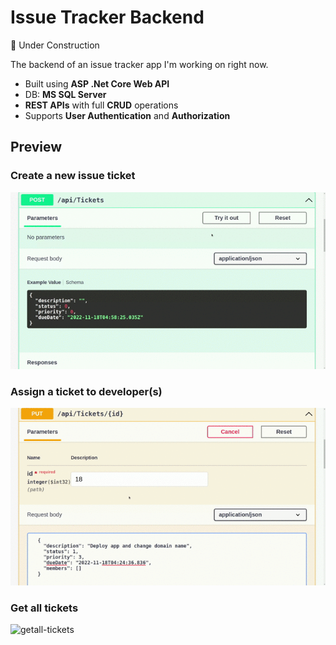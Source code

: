 # Issue Tracker Backend


🚧 Under Construction

The backend of an issue tracker app I'm working on right now. 
- Built using **ASP .Net Core Web API**
- DB: **MS SQL Server**
- **REST APIs** with full **CRUD** operations
- Supports **User Authentication** and **Authorization**

## Preview

### Create a new issue ticket
![create-ticket](./media/TicketCreated.gif)

### Assign a ticket to developer(s)
![update-ticket](./media/TicketUpdated.gif)

### Get all tickets
![getall-tickets](./media/TicketGetAll.gif)
